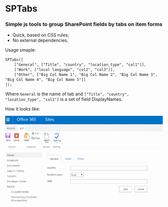 # SPTabs
### Simple js tools to group SharePoint fields by tabs on item forms

* Quick, based on CSS rules;
* No external dependencies.

Usage smaple:

	SPTabs([
		["General", ["Title", "country", "location_type", "col1"]],
		["Work", ["local language", "col2", "col3"]],
		["Other", ["Big Col Name 1", "Big Col Name 2", "Big Col Name 3", "Big Col Name 4", "Big Col Name 5"]]
	]);

Where `General` is the name of tab and `["Title", "country", "location_type", "col1"]` is a set of field DisplayNames.

How it looks like:

![Alt text](../_promo/sptabs/view-sample.gif "sptabs sample") 

